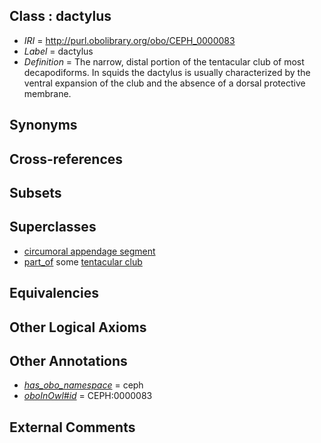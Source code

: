 
## Class : dactylus

 * *IRI* = http://purl.obolibrary.org/obo/CEPH_0000083
 * *Label* = dactylus
 * *Definition* = The narrow, distal portion of the tentacular club of most decapodiforms. In squids the dactylus is usually characterized by the ventral expansion of the club and the absence of a dorsal protective membrane.

## Synonyms


## Cross-references


## Subsets


## Superclasses

 * [circumoral appendage segment](../../CEPH/07/CEPH_0000307.md)
 * [part_of](../../BFO/50/BFO_0000050.md) some [tentacular club](../../CEPH/91/CEPH_0000291.md)

## Equivalencies


## Other Logical Axioms


## Other Annotations

 * *[has_obo_namespace](../../ce/oboInOwl#hasOBONamespace.md)* = ceph
 * *[oboInOwl#id](../../id/oboInOwl#id.md)* = CEPH:0000083

## External Comments

